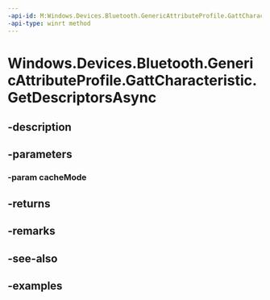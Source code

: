 ```yaml
---
-api-id: M:Windows.Devices.Bluetooth.GenericAttributeProfile.GattCharacteristic.GetDescriptorsAsync(Windows.Devices.Bluetooth.BluetoothCacheMode)
-api-type: winrt method
---
```


<!-- Method syntax.
public IAsyncOperation<GattDescriptorsResult> GattCharacteristic.GetDescriptorsAsync(BluetoothCacheMode cacheMode)
-->

# Windows.Devices.Bluetooth.GenericAttributeProfile.GattCharacteristic.GetDescriptorsAsync

## -description

## -parameters

### -param cacheMode

## -returns

## -remarks

## -see-also

## -examples

